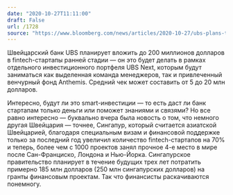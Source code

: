 ```yaml
---
date: "2020-10-27T11:11:00"
draft: False
url: /1728
source: "https://www.bloomberg.com/news/articles/2020-10-27/ubs-plans-to-invest-200-million-own-money-in-fintech-startups?srnd=technology-vp"
---
```


Швейцарский банк UBS планирует вложить до 200 миллионов долларов в fintech-стартапы ранней стадии — он это будет делать в рамках отдельного инвестиционного портфеля UBS Next, которым будут заниматься как выделенная команда менеджеров, так и привлеченный венчурный фонд Anthemis. Средний чек может составить от 5 до 20 млн долларов. 

Интересно, будут ли это smart-инвестиции — то есть даст ли банк стартапам только деньги или поможет знаниями и связями? Но все равно интересно — буквально вчера была новость о том, что немного другая Швейцария — точнее, Сингапур, который считается азиатской Швейцарией, благодаря специальным визам и финансовой поддержке только за последний год увеличил количество fintech-стартапов на 70% и теперь, более чем с 1000 проектов занял прочное 4-е место в мире после Сан-Франциско, Лондона и Нью-Йорка. Сингапурское правительство планирует в течение будущих трех лет потратить примерно 185 млн долларов (250 млн сингапурских долларов) на гранты финансовым проектам. Так что финансисты раскачиваются понемногу.

